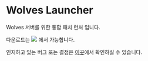 # Wolves Launcher


Wolves 서버를 위한 통합 패치 런처 입니다.

다운로드는 <a href="https://github.com/SeoliSky/Wolves-Launcher-Release/releases" target="_blank"><img src="https://img.shields.io/github/v/release/SeoliSky/Wolves-Launcher-Release?color=forestgreen&label=%EC%B5%9C%EC%8B%A0%20%EB%9F%B0%EC%B2%98%20%EB%B2%84%EC%A0%84&logo=Files&logoColor=white"/></a> 에서 가능합니다.

인지하고 있는 버그 또는 결점은 [이곳](https://github.com/SeoliSky/Wolves-Launcher-Release/issues)에서 확인하실 수 있습니다.
